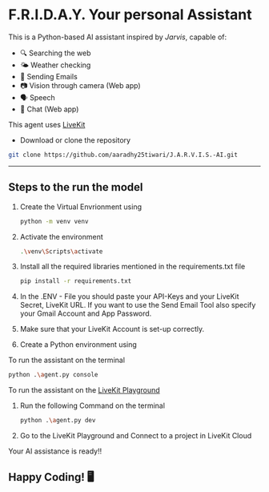 # F.R.I.D.A.Y. Your personal Assistant

This is a Python-based AI assistant inspired by *Jarvis*, capable of:

- 🔍 Searching the web  
- 🌤️ Weather checking
- 📨 Sending Emails
- 📷 Vision through camera (Web app)
- 🗣️ Speech
- 📝 Chat (Web app)

This agent uses [LiveKit](https://livekit.io/)

- Download or clone the repository

```bash
git clone https://github.com/aaradhy25tiwari/J.A.R.V.I.S.-AI.git
```

---

## Steps to the run the model

1. Create the Virtual Envrionment using

    ```bash
    python -m venv venv
    ```

2. Activate the environment

    ```bash
    .\venv\Scripts\activate
    ```

3. Install all the required libraries mentioned in the requirements.txt file

    ```bash
    pip install -r requirements.txt
    ```

4. In the .ENV - File you should paste your API-Keys and your LiveKit Secret, LiveKit URL.
   If you want to use the Send Email Tool also specify your Gmail Account and App Password.
5. Make sure that your LiveKit Account is set-up correctly.

6. Create a Python environment using

To run the assistant on the terminal

```bash
python .\agent.py console
```

To run the assistant on the [LiveKit Playground](https://agents-playground.livekit.io/)

1. Run the following Command on the terminal

    ```bash
    python .\agent.py dev
    ```

2. Go to the LiveKit Playground and Connect to a project in LiveKit Cloud

Your AI assistance is ready!!

## Happy Coding! 🖥️
